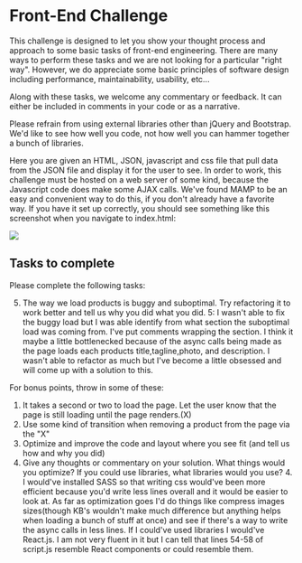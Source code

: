# Front-End Challenge

This challenge is designed to let you show your thought process and approach to some basic tasks of front-end engineering. There are many ways to perform these tasks and we are not looking for a particular "right way". However, we do appreciate some basic principles of software design including performance, maintainability, usability, etc... 

Along with these tasks, we welcome any commentary or feedback. It can either be included in comments in your code or as a narrative. 

Please refrain from using external libraries other than jQuery and Bootstrap.  We'd like to see how well you code, not how well you can hammer together a bunch of libraries. 

Here you are given an HTML, JSON, javascript and css file that pull data from the JSON file and display it for the user to see. In order to work, this challenge must be hosted on a web server of some kind, because the Javascript code does make some AJAX calls.  We've found MAMP to be an easy and convenient way to do this, if you don't already have a favorite way.  If you have it set up correctly, you should see something like this screenshot when you navigate to index.html:

<img src="http://careers.touchofmodern.com/img/front-end-challenge-screenshot.png"/>  

## Tasks to complete

Please complete the following tasks:

<!-- 1. In addition to its title and tagline, each product has an attribute named "description". We'd like to update the UI so that whenever you mouseover a product, an overlay comes across it with the description. 
2. Convert the page to use Bootstrap to make it responsive, so when it's viewed on a mobile device there's no left-right scrolling and it still looks ok visually (i.e. it's easy to read)  
3. Add an "X" in the top right corner of each product. When you click on it, have it remove itself from the page.  
4. Perform a few style edits: link colors should be #0096ff, The title of the page should be 36 pixels high. The tagline of the page should be 18. Title of each product should be 16 pixels high. The product tagline should be 16. Center everything on the page including titles and the products display.   -->
5. The way we load products is buggy and suboptimal.  Try refactoring it to work better and tell us why you did what you did.
	5: I wasn't able to fix the buggy load but I was able identify from what section the suboptimal load was coming from. I've put comments wrapping the section. I think it maybe a little bottlenecked because of the async calls being made as the page loads each products title,tagline,photo, and description. I wasn't able to refactor as much but I've become a little obsessed and will come up with a solution to this.

For bonus points, throw in some of these:

1. It takes a second or two to load the page. Let the user know that the page is still loading until the page renders.(X)
2. Use some kind of transition when removing a product from the page via the "X" <!-- (v) Images now fade out when being removed. -->
3. Optimize and improve the code and layout where you see fit (and tell us how and why you did) <!-- (v)(NOTES HAVE BEEN ADDED WHERE CODE WAS ALTERED) -->
4. Give any thoughts or commentary on your solution.  What things would you optimize?  If you could use libraries, what libraries would you use?
	4. I would've installed SASS so that writing css would've been more efficient because you'd write less lines overall and it would be easier to look at. As far as optimization goes I'd do things like compress images sizes(though KB's wouldn't make much difference but anything helps when loading a bunch of stuff at once) and see if there's a way to write the async calls in less lines. If I could've used libraries I would've React.js. I am not very fluent in it but I can tell that lines 54-58 of script.js resemble React components or could resemble them.


<!-- ## How to submit your results

Please follow these directions precisely because they affect our ability to evaluate your results.

1. Download this repo
2. Do your coding challenge and zip up your local repo
3. Email the link to the zip file to steven@touchofmodern.com and the recruiter you're working with to let us know you're ready.

## What we are looking for
We are looking for several things with this challenge.  First, of course, we're looking for your answer to be technically correct. Beyond that, we're also looking for:

1. Is your code easy to read and understand?
2. Are you following the usual conventions for front end web development?
3. In addition to being technically elegant, are your solutions visually elegant?
4. Did you follow these directions?

Basically, write the code as if you were going to release it to a real website with an actual warehouse and if you mess it up then boxes will start piling up on the floor and stuff.  Because that's what happened to us.

When we get your response, here's exactly what we're going to do:

1. Clone your forked code to a laptop and run it through a local Apache server.
2. Look at the code itself to see its correctness, readability, and general elegance.
3. Simulate a mobile browser in our browser.
4. Click and scroll around to see how things work.

That's it.  There aren't any hidden gotchas or trick questions.  That's really what we're going to do.
 -->
